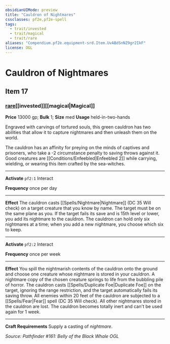 ```yaml
---
obsidianUIMode: preview
title: "Cauldron of Nightmares"
cssclasses: pf2e,pf2e-spell
tags:
  - trait/invested
  - trait/magical
  - trait/rare
aliases: "Compendium.pf2e.equipment-srd.Item.UvABdSnNZ9gr2IkF"
license: OGL
---
```

# Cauldron of Nightmares
## Item 17
### [rare](rare.md "Rare Rarity Trait")[[invested]][[magical|Magical]]


**Price** 13000 gp; 
**Bulk** 1; **Size** med
**Usage** held-in-two-hands

Engraved with carvings of tortured souls, this green cauldron has two abilities that allow it to capture nightmares and then unleash them on the world.

The cauldron has an affinity for preying on the minds of captives and prisoners, who take a -2 circumstance penalty to saving throws against it. Good creatures are [[Conditions/Enfeebled|Enfeebled 2]] while carrying, wielding, or wearing this item crafted by the sea-witches.

* * *

**Activate** `pf2:1` Interact

**Frequency** once per day

* * *

**Effect** The cauldron casts [[Spells/Nightmare|Nightmare]] (DC 35 Will check) on a target creature that you know by name. The target must be on the same plane as you. If the target fails its save and is 15th level or lower, you add its nightmare to the cauldron. The cauldron can hold only six nightmares at a time; when you add a new nightmare, you choose which six to keep.

* * *

**Activate** `pf2:2` Interact

**Frequency** once per week

* * *

**Effect** You spill the nightmarish contents of the cauldron onto the ground and choose one creature whose nightmare is stored in your cauldron. A nightmare copy of the chosen creature springs to life from the bubbling pile of horror. The cauldron casts [[Spells/Duplicate Foe|Duplicate Foe]] on the target, ignoring the range restriction, and the target automatically fails its saving throw. All enemies within 20 feet of the cauldron are subjected to a [[Spells/Fear|Fear]] spell (DC 35 Will check). All other nightmares stored in the cauldron are lost. The cauldron becomes totally inert and can't be used again for 1 week.

* * *

**Craft Requirements** Supply a casting of _nightmare_.

*Source: Pathfinder #161: Belly of the Black Whale*
*OGL*